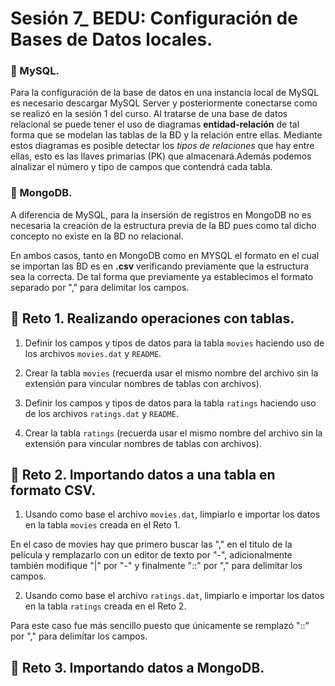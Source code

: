 # Sesión 7_ BEDU: Configuración de Bases de Datos locales.
### :wrench: MySQL.
Para la configuración de la base de datos en una instancia local  de MySQL es necesario descargar MySQL Server y posteriormente conectarse como se realizó en la sesión 1 del curso. Al tratarse de una base de datos relacional se puede tener el uso de diagramas **entidad-relación** de tal forma que se modelan las tablas de la BD y la relación entre ellas. Mediante estos diagramas es posible detectar los *tipos de relaciones* que hay entre ellas, esto es las llaves primarias (PK) que almacenará.Además podemos alnalizar el número y tipo de campos que contendrá cada tabla. 
### :wrench: MongoDB. 
A diferencia de MySQL, para la insersión de registros en MongoDB no es necesaria la creación de la estructura previa de la BD pues como tal dicho concepto no existe en la BD no relacional. 

En ambos casos, tanto en MongoDB como en MYSQL el formato en el cual se importan las BD es en **.csv** verificando previamente que la estructura sea la correcta. De tal forma que previamente ya establecimos el formato separado por "," para delimitar los campos.  

## :pushpin: Reto 1. Realizando operaciones con tablas.
1. Definir los campos y tipos de datos para la tabla `movies` haciendo uso de los archivos `movies.dat` y `README`.

2. Crear la tabla `movies` (recuerda usar el mismo nombre del archivo sin la extensión para vincular nombres de tablas con archivos).

3. Definir los campos y tipos de datos para la tabla `ratings` haciendo uso de los archivos `ratings.dat` y `README`.

4. Crear la tabla `ratings` (recuerda usar el mismo nombre del archivo sin la extensión para vincular nombres de tablas con archivos).

## :pushpin: Reto 2. Importando datos a una tabla en formato CSV.

1. Usando como base el archivo `movies.dat`, limpiarlo e importar los datos en la tabla `movies` creada en el Reto 1.

En el caso de movies hay que primero buscar las "," en el titulo de la película y remplazarlo con un editor de texto por "-", adicionalmente también modifique "|" por "-" y finalmente "::" por "," para delimitar los campos.

2. Usando como base el archivo `ratings.dat`, limpiarlo e importar los datos en la tabla `ratings` creada en el Reto 2.

Para este caso fue más sencillo puesto que únicamente se remplazó "::" por "," para delimitar los campos. 

## :pushpin: Reto 3. Importando datos a MongoDB.
